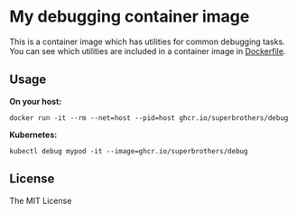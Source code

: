 # My debugging container image

This is a container image which has utilities for common debugging tasks.
You can see which utilities are included in a container image in [Dockerfile](Dockerfile).

## Usage

**On your host:**

```
docker run -it --rm --net=host --pid=host ghcr.io/superbrothers/debug
```

**Kubernetes:**

```
kubectl debug mypod -it --image=ghcr.io/superbrothers/debug
```

## License

The MIT License
